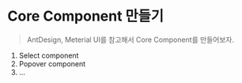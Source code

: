 # Core Component 만들기

> AntDesign, Meterial UI를 참고해서 Core Component를 만들어보자.

1. Select component
2. Popover component
3. ...
